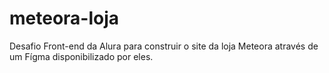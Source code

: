 # meteora-loja
Desafio Front-end da Alura para construir o site da loja Meteora através de um Fígma disponibilizado por eles.
